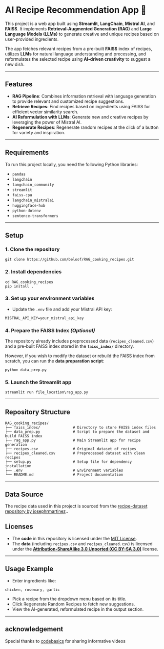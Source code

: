 # AI Recipe Recommendation App 🍳

This project is a web app built using **Streamlit**, **LangChain**, **Mistral AI**, and **FAISS**. It implements **Retrieval-Augmented Generation (RAG)** and **Large Language Models (LLMs)** to generate creative and unique recipes based on user-provided ingredients. 

The app fetches relevant recipes from a pre-built **FAISS** index of recipes, utilizes **LLMs** for natural language understanding and processing, and reformulates the selected recipe using **AI-driven creativity** to suggest a new dish.

---

## Features
- **RAG Pipeline**: Combines information retrieval with language generation to provide relevant and customized recipe suggestions.
- **Retrieve Recipes**: Find recipes based on ingredients using FAISS for efficient vector similarity search.
- **AI Reformulation with LLMs**: Generate new and creative recipes by leveraging the power of Mistral AI.
- **Regenerate Recipes**: Regenerate random recipes at the click of a button for variety and inspiration.

---



## Requirements

To run this project locally, you need the following Python libraries:

- `pandas`
- `langchain`
- `langchain_community`
- `streamlit`
- `faiss-cpu`
- `langchain_mistralai`
- `huggingface-hub`
- `python-dotenv`
- `sentence-transformers`

---

## Setup

### **1. Clone the repository**

```
git clone https://github.com/beloof/RAG_cooking_recipes.git
```

### **2. Install dependencies**

```
cd RAG_cooking_recipes
pip install .
```

### **3. Set up your environment variables**

- Update the `.env` file and add your Mistral API key:

```
MISTRAL_API_KEY=your_mistral_api_key
```


### **4. Prepare the FAISS Index** *(Optional)*  

The repository already includes preprocessed data (`recipes_cleaned.csv`) and a pre-built FAISS index stored in the **`faiss_index/`** directory.  

However, if you wish to modify the dataset or rebuild the FAISS index from scratch, you can run the **data preparation script**:  

```
python data_prep.py  
```  

### **5. Launch the Streamlit app**
```
streamlit run file_location\rag_app.py  
```
---

## Repository Structure

```
RAG_cooking_recipes/
├── faiss_index/               # Directory to store FAISS index files  
├── data_prep.py               # Script to prepare the dataset and build FAISS index  
├── rag_app.py                 # Main Streamlit app for recipe generation  
├── recipes.csv                # Original dataset of recipes  
├── recipes_cleaned.csv        # Preprocessed dataset with clean recipes  
├── setup.py                   # Setup file for dependency installation  
├── .env                       # Environment variables 
└── README.md                  # Project documentation  
```

---
## Data Source
The recipe data used in this project is sourced from the [recipe-dataset repository by josephrmartinez](https://github.com/josephrmartinez/recipe-dataset)..

## Licenses

- The **code** in this repository is licensed under the [MIT License](LICENSE.txt).
- The **data** (including `recipes.csv` and `recipes_cleaned.csv`) is licensed under the **[Attribution-ShareAlike 3.0 Unported (CC BY-SA 3.0)](https://creativecommons.org/licenses/by-sa/3.0/)** license.

---

## Usage Example
- Enter ingredients like:
```
chicken, rosemary, garlic  
```
- Pick a recipe from the dropdown menu based on its title.
- Click Regenerate Random Recipes to fetch new suggestions.
- View the AI-generated, reformulated recipe in the output section.

---

## acknowledgement
Special thanks to [codebasics](https://www.youtube.com/@codebasics) for sharing informative videos



